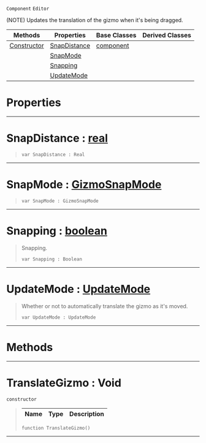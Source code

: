  `Component` `Editor`



(NOTE) Updates the translation of the gizmo when it's being dragged.

|Methods|Properties|Base Classes|Derived Classes|
|---|---|---|---|
|[ Constructor](https://github.com/zeroengineteam/ZeroDocs/code_reference/class_reference/translategizmo.markdown#translategizmo-void)|[ SnapDistance](https://github.com/zeroengineteam/ZeroDocs/code_reference/class_reference/translategizmo.markdown#snapdistance-zero-engine)|[component](https://github.com/zeroengineteam/ZeroDocs/code_reference/class_reference/component.markdown)| |
| |[ SnapMode](https://github.com/zeroengineteam/ZeroDocs/code_reference/class_reference/translategizmo.markdown#snapmode-zero-engine-doc)| | |
| |[ Snapping](https://github.com/zeroengineteam/ZeroDocs/code_reference/class_reference/translategizmo.markdown#snapping-zero-engine-doc)| | |
| |[ UpdateMode](https://github.com/zeroengineteam/ZeroDocs/code_reference/class_reference/translategizmo.markdown#updatemode-zero-engine-d)| | |


 #  Properties


---  
 #  SnapDistance : [real](https://github.com/zeroengineteam/ZeroDocs/code_reference/zilch_base_types/real.markdown)

> 
> ``` lang=cpp, name=Zilch
> var SnapDistance : Real


---  
 #  SnapMode : [GizmoSnapMode](https://github.com/zeroengineteam/ZeroDocs/code_reference/enum_reference.markdown#gizmosnapmode)

> 
> ``` lang=cpp, name=Zilch
> var SnapMode : GizmoSnapMode


---  
 #  Snapping : [boolean](https://github.com/zeroengineteam/ZeroDocs/code_reference/zilch_base_types/boolean.markdown)

> Snapping.
> ``` lang=cpp, name=Zilch
> var Snapping : Boolean


---  
 #  UpdateMode : [UpdateMode](https://github.com/zeroengineteam/ZeroDocs/code_reference/enum_reference.markdown#updatemode)

> Whether or not to automatically translate the gizmo as it's moved.
> ``` lang=cpp, name=Zilch
> var UpdateMode : UpdateMode


---  
 #  Methods


---  
 #  TranslateGizmo : Void

 `constructor`

> 
> |Name|Type|Description|
> |---|---|---|
> ``` lang=cpp, name=Zilch
> function TranslateGizmo()
> ``` 


---  
 

 